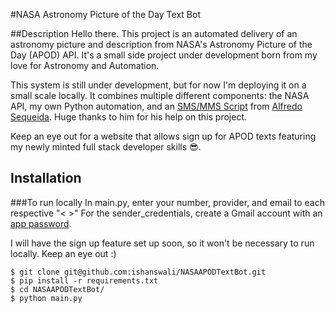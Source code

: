 #NASA Astronomy Picture of the Day Text Bot

##Description
Hello there. This project is an automated delivery of an astronomy picture and description from NASA's Astronomy Picture of the Day (APOD) API. It's a small side project under development born from my love for Astronomy and Automation.

This system is still under development, but for now I'm deploying it on a small scale locally. It combines multiple different components: the NASA API, my own Python automation, and an [SMS/MMS Script](https://youtu.be/4-ysecoraKo) from [Alfredo Sequeida](https://github.com/AlfredoSequeida/). Huge thanks to him for his help on this project.

Keep an eye out for a website that allows sign up for APOD texts featuring my newly minted full stack developer skills 😎. 

## Installation
###To run locally
In main.py, enter your number, provider, and email to each respective "<    >"
For the sender_credentials, create a Gmail account with an [app password](https://support.google.com/mail/answer/185833?hl=en). 

I will have the sign up feature set up soon, so it won't be necessary to run locally. Keep an eye out :)

```
$ git clone git@github.com:ishanswali/NASAAPODTextBot.git
$ pip install -r requirements.txt
$ cd NASAAPODTextBot/
$ python main.py
```